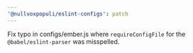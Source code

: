 ```yaml
---
'@nullvoxpopuli/eslint-configs': patch
---
```


Fix typo in configs/ember.js where `requireConfigFile` for the `@babel/eslint-parser` was misspelled.
